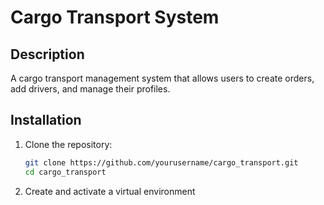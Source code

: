 # Cargo Transport System

## Description

A cargo transport management system that allows users to create orders, add drivers, and manage their profiles.

## Installation

1. Clone the repository:

   ```bash
   git clone https://github.com/yourusername/cargo_transport.git
   cd cargo_transport

2. Create and activate a virtual environment   

